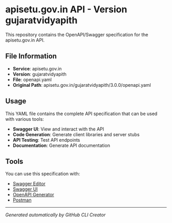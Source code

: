 # apisetu.gov.in API - Version gujaratvidyapith

This repository contains the OpenAPI/Swagger specification for the apisetu.gov.in API.

## File Information

- **Service**: apisetu.gov.in
- **Version**: gujaratvidyapith
- **File**: openapi.yaml
- **Original Path**: apisetu.gov.in/gujaratvidyapith/3.0.0/openapi.yaml

## Usage

This YAML file contains the complete API specification that can be used with various tools:

- **Swagger UI**: View and interact with the API
- **Code Generation**: Generate client libraries and server stubs
- **API Testing**: Test API endpoints
- **Documentation**: Generate API documentation

## Tools

You can use this specification with:

- [Swagger Editor](https://editor.swagger.io/)
- [Swagger UI](https://swagger.io/tools/swagger-ui/)
- [OpenAPI Generator](https://openapi-generator.tech/)
- [Postman](https://www.postman.com/)

---

*Generated automatically by GitHub CLI Creator*

